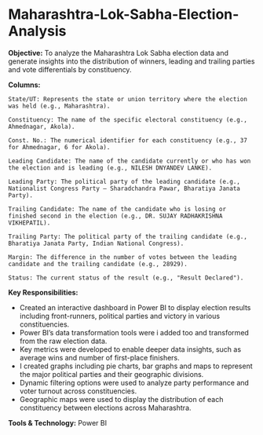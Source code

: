 # Maharashtra-Lok-Sabha-Election-Analysis

**Objective:** To analyze the Maharashtra Lok Sabha election data and generate insights into the distribution of winners, leading and trailing parties and vote differentials by constituency.

**Columns:**

    State/UT: Represents the state or union territory where the election was held (e.g., Maharashtra).

    Constituency: The name of the specific electoral constituency (e.g., Ahmednagar, Akola).

    Const. No.: The numerical identifier for each constituency (e.g., 37 for Ahmednagar, 6 for Akola).

    Leading Candidate: The name of the candidate currently or who has won the election and is leading (e.g., NILESH DNYANDEV LANKE).
    
    Leading Party: The political party of the leading candidate (e.g., Nationalist Congress Party – Sharadchandra Pawar, Bharatiya Janata Party).
    
    Trailing Candidate: The name of the candidate who is losing or finished second in the election (e.g., DR. SUJAY RADHAKRISHNA VIKHEPATIL).
    
    Trailing Party: The political party of the trailing candidate (e.g., Bharatiya Janata Party, Indian National Congress).
    
    Margin: The difference in the number of votes between the leading candidate and the trailing candidate (e.g., 28929).
    
    Status: The current status of the result (e.g., "Result Declared").
    
**Key Responsibilities:**

- Created an interactive dashboard in Power BI to display election results including front-runners, political parties and victory in various constituencies.
- Power BI’s data transformation tools were i added too and transformed from the raw election data.
- Key metrics were developed to enable deeper data insights, such as average wins and number of first-place finishers.
- I created graphs including pie charts, bar graphs and maps to represent the major political parties and their geographic divisions.
- Dynamic filtering options were used to analyze party performance and voter turnout across constituencies.
- Geographic maps were used to display the distribution of each constituency between elections across Maharashtra.

**Tools & Technology:** Power BI
